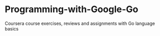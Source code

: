 # Programming-with-Google-Go
Coursera course exercises, reviews and assignments with Go language basics
